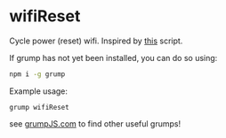 # wifiReset
Cycle power (reset) wifi. Inspired by [this](https://github.com/samyk/samytools/blob/master/aire) script.

If grump has not yet been installed, you can do so using:
```bash
npm i -g grump
```

Example usage:
```
grump wifiReset
```

see [grumpJS.com](https://grumpjs.com) to find other useful grumps!

